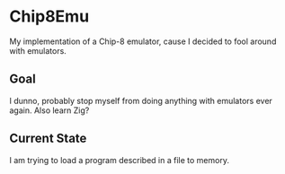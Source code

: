 # Chip8Emu
My implementation of a Chip-8 emulator, cause I decided to fool around with
emulators.

## Goal
I dunno, probably stop myself from doing anything with emulators ever again.
Also learn Zig?

## Current State
I am trying to load a program described in a file to memory.
